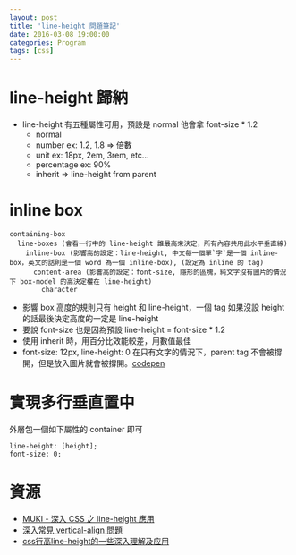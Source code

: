 ```yaml
---
layout: post
title: 'line-height 問題筆記'
date: 2016-03-08 19:00:00
categories: Program
tags: [css]
---
```


# line-height 歸納

* line-height 有五種屬性可用，預設是 normal 他會拿 font-size * 1.2
  + normal
  + number ex: 1.2, 1.8 => 倍數
  + unit ex: 18px, 2em, 3rem, etc...
  + percentage ex: 90%
  + inherit => line-height from parent

<!--more-->
# inline box

~~~
containing-box
  line-boxes (會看一行中的 line-height 誰最高來決定，所有內容共用此水平垂直線)
    inline-box (影響高的設定：line-height, 中文每一個單`字`是一個 inline-box，英文的話則是一個 word 為一個 inline-box), (設定為 inline 的 tag)
      content-area (影響高的設定：font-size, 隱形的區塊，純文字沒有圖片的情況下 box-model 的高決定權在 line-height)
        character
~~~

* 影響 box 高度的規則只有 height 和 line-height，一個 tag 如果沒設 height 的話最後決定高度的一定是 line-height
* 要說 font-size 也是因為預設 line-height = font-size * 1.2
* 使用 inherit 時，用百分比效能較差，用數值最佳
* font-size: 12px, line-height: 0 在只有文字的情況下，parent tag 不會被撐開，但是放入圖片就會被撐開。[codepen](http://codepen.io/andyyou/pen/eZZEJB)


# 實現多行垂直置中

外層包一個如下屬性的 container 即可

~~~
line-height: [height];
font-size: 0;
~~~

# 資源

* [MUKI - 深入 CSS 之 line-height 應用](http://muki.tw/tech/css-line-height/)
* [深入常見 vertical-align 問題](http://www.zhangxinxu.com/wordpress/2015/08/css-deep-understand-vertical-align-and-line-height/)
* [css行高line-height的一些深入理解及应用](http://www.zhangxinxu.com/wordpress/2009/11/css%E8%A1%8C%E9%AB%98line-height%E7%9A%84%E4%B8%80%E4%BA%9B%E6%B7%B1%E5%85%A5%E7%90%86%E8%A7%A3%E5%8F%8A%E5%BA%94%E7%94%A8/)
